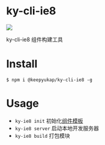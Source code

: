 # ky-cli-ie8

![](https://travis-ci.com/keep-yukap/ky-cli-ie8.svg?branch=master)

ky-cli-ie8 组件构建工具

# Install

`$ npm i @keepyukap/ky-cli-ie8 -g`

# Usage

* `ky-ie8 init` 初始化[组件模板](https://github.com/keep-yukap/rc-tpl-ie8)
* `ky-ie8 server` 启动本地开发服务器
* `ky-ie8 build` 打包模块

